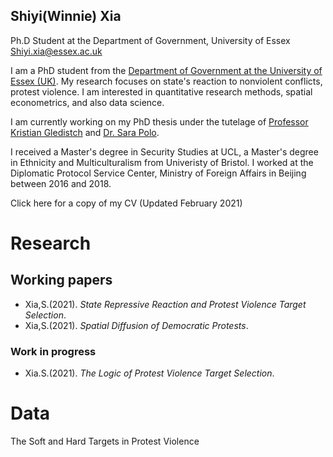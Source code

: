 ## Shiyi(Winnie) Xia
Ph.D Student at the Department of Government, University of Essex \
Shiyi.xia@essex.ac.uk 

I am a PhD student from the [Department of Government at the University of Essex (UK)](https://www.essex.ac.uk/departments/government). My research focuses on state's reaction to nonviolent conflicts, protest violence. I am interested in quantitative research methods, spatial econometrics, and also data science.  

I am currently working on my PhD thesis under the tutelage of [Professor Kristian Gledistch](https://scholar.google.co.uk/citations?hl=en&user=1BbBGWAAAAAJ&view_op=list_works&sortby=pubdate) and [Dr. Sara Polo](https://scholar.google.co.uk/citations?hl=en&user=Awc_N94AAAAJ).

I received a Master's degree in Security Studies at UCL, a Master's degree in Ethnicity and Multiculturalism from Univeristy of Bristol. I worked at the Diplomatic Protocol Service Center, Ministry of Foreign Affairs in Beijing between 2016 and 2018. 

Click here for a copy of my CV (Updated February 2021)

# Research
## Working papers
- Xia,S.(2021). _State Repressive Reaction and Protest Violence Target Selection_. 
- Xia,S.(2021). _Spatial Diffusion of Democratic Protests_.
### Work in progress
- Xia.S.(2021). _The Logic of Protest Violence Target Selection_.

# Data 
The Soft and Hard Targets in Protest Violence
